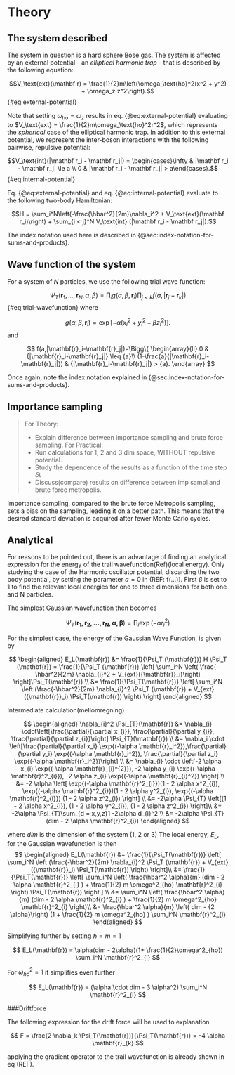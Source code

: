 # Theory

## The system described

<!-- We should describe the task at hand in the Introduction, but here we can express the details of the system in question. -->

The system in question is a hard sphere Bose gas<!-- https://www.kmaasrud.com/brain/bose-gas -->. The system is affected by an external potential - an *elliptical harmonic trap* - that is described by the following equation:

$$V_\text{ext}(\mathbf r) = \frac{1}{2}m\left(\omega_\text{ho}^2(x^2 + y^2) + \omega_z z^2\right).$$ {#eq:external-potential}

Note that setting $\omega_\text{ho} = \omega_z$ results in eq. {@eq:external-potential} evaluating to $V_\text{ext} = \frac{1}{2}m\omega_\text{ho}^2r^2$, which represents the *spherical* case of the elliptical harmonic trap. In addition to this external potential, we represent the inter-boson interactions with the following pairwise, repulsive potential:

$$V_\text{int}(|\mathbf r_i - \mathbf r_j|) = \begin{cases}\infty & |\mathbf r_i - \mathbf r_j| \le a \\ 0 & |\mathbf r_i - \mathbf r_j| > a\end{cases}.$$ {#eq:internal-potential}

Eq. {@eq:external-potential} and eq. {@eq:internal-potential} evaluate to the following two-body Hamiltonian:

$$H = \sum_i^N\left(-\frac{\hbar^2}{2m}\nabla_i^2 + V_\text{ext}(\mathbf r_i)\right) + \sum_{i < j}^N V_\text{int} (|\mathbf r_i - \mathbf r_j|).$$

The index notation used here is described in {@sec:index-notation-for-sums-and-products}.

## Wave function of the system

<!-- Some motivation for using the trial wave function is needed here. I've just written the following as a placeholder for now. -->

For a system of $N$ particles, we use the following trial wave function:

 $$\Psi_T(\mathbf r_1, ..., \mathbf r_N, \alpha, \beta) = \prod_i g(\alpha, \beta, \mathbf r_i) \prod_{j < k}f(a, |\mathbf r_j - \mathbf r_k|)$$ {#eq:trial-wavefunction}
 where


$$ g(\alpha,\beta,\mathbf{r}_i)= \exp{[-\alpha(x_i^2+y_i^2+\beta z_i^2)]}.$$ and

$$ f(a,|\mathbf{r}_i-\mathbf{r}_j|)=\Bigg\{
    \begin{array}{ll}
    0 & {|\mathbf{r}_i-\mathbf{r}_j|} \leq {a}\\
    (1-\frac{a}{|\mathbf{r}_i-\mathbf{r}_j|}) & {|\mathbf{r}_i-\mathbf{r}_j|} > {a}.
   \end{array} $$



 Once again, note the index notation explained in {@sec:index-notation-for-sums-and-products}.




## Importance sampling

> For Theory:
> - Explain difference between importance sampling and brute force sampling.
> For Practical:
> - Run calculations for 1, 2 and 3 dim space, WITHOUT repulsive potential.
> - Study the dependence of the results as a function of the time step $\delta$t
> - Discuss(compare) results on difference between imp sampl and brute force metropolis.


Importance sampling, compared to the brute force Metropolis sampling, sets a bias on the sampling, leading it on a better path. This means that the desired standard deviation is acquired after fewer Monte Carlo cycles.


## Analytical
<!-- Rewrite  -->
For reasons to be pointed out, there is an advantage of finding an analytical expression for the energy of the trail wavefunction(Ref)(local energy). Only studying the case of the Harmonic oscillator potential, discarding the two body potential, by setting the parameter $a = 0$ in (REF: f(...)).  First $\beta$ is set to 1 to find the relevant local energies for one to three dimensions for both one and N particles.

The simplest Gaussian wavefunction then becomes
<!-- Simple Gaussian Wavefunction  -->

$$\Psi_T(\mathbf{r_1, r_2,\ldots,r_N, \alpha, \beta}) = \prod_i \exp(-\alpha r_{i}^2) $$

For the simplest case, the energy of the Gaussian Wave Function, is given by

$$
\begin{aligned}
E_L(\mathbf{r}) &=  \frac{1}{\Psi_T (\mathbf{r})} H \Psi_T (\mathbf{r})
= \frac{1}{\Psi_T (\mathbf{r})} \left[ \sum_i^N \left( \frac{-\hbar^2}{2m}
   \nabla_{i}^2 + V_{ext}({\mathbf{r}}_i)\right)  \right]\Psi_T(\mathbf{r}) \\
&= \frac{1}{\Psi_T(\mathbf{r})} \left[ \sum_i^N \left (\frac{-\hbar^2}{2m}
  \nabla_{i}^2 \Psi_T (\mathbf{r}) + V_{ext} ({\mathbf{r}}_i) \Psi_T(\mathbf{r}) \right) \right]
  \end{aligned}
$$


Intermediate calculation(mellomregning)
<!-- Anna don't understand the last step -->
$$
\begin{aligned}
\nabla_{i}^2 \Psi_{T}(\mathbf{r})
&= \nabla_{i} \cdot\left[\frac{\partial}{\partial x_{i}}, \frac{\partial}{\partial y_{i}},   
   \frac{\partial}{\partial z_{i}}\right] \Psi_{T}(\mathbf{r}) \\
&= \nabla_i \cdot \left[\frac{\partial}{\partial x_i} \exp{(-\alpha
   \mathbf{r}_i^2}),\frac{\partial}{\partial y_i} \exp{(-\alpha \mathbf{r}_i^2}), \frac{\partial}{\partial z_i} \exp{(-\alpha \mathbf{r}_i^2})\right] \\
&= \nabla_{i} \cdot \left[-2 \alpha x_{i} \exp{(-\alpha \mathbf{r}_{i}^{2}}), -2 \alpha
   y_{i}  
   \exp{(-\alpha \mathbf{r}^2_{i}}), -2 \alpha z_{i} \exp{(-\alpha \mathbf{r}_{i}^2})
   \right] \\
&= -2 \alpha \left[  \exp{(-\alpha \mathbf{r}^2_{i}})(1 - 2 \alpha x^2_{i}), \exp{(-\alpha
   \mathbf{r}^2_{i}})(1 - 2 \alpha y^2_{i}), \exp{(-\alpha \mathbf{r}^2_{i}})
   (1 - 2 \alpha z^2_{i}) \right] \\
&= -2\alpha \Psi_{T} \left[(1 - 2 \alpha x^2_{i}), (1 - 2 \alpha y^2_{i}),
   (1 - 2 \alpha  z^2_{i}) \right]\\
&= -2\alpha \Psi_{T}\sum_{d = x,y,z}1 -2\alpha d_{i}^2 \\
&= -2\alpha \Psi_{T}(dim - 2 \alpha  \mathbf{r}^2_{i})
\end{aligned}
$$

where $dim$ is the dimension of the system (1, 2 or 3)
The local energy, $E_L$, for the Gaussian wavefunction is then
$$
\begin{aligned}
E_L(\mathbf{r}) &=
    \frac{1}{\Psi_T(\mathbf{r})} \left[ \sum_i^N \left (\frac{-\hbar^2}{2m}
    \nabla_{i}^2 \Psi_T (\mathbf{r}) + V_{ext} ({\mathbf{r}}_i) \Psi_T(\mathbf{r}) \right)  
    \right]\\
&=  \frac{1}{\Psi_T(\mathbf{r})}  \left[ \sum_i^N \left(  \frac{\hbar^2 \alpha}{m}  (dim - 2
    \alpha  \mathbf{r}^2_{i} ) + \frac{1}{2} m \omega^2_{ho} \mathbf{r}^2_{i} \right) \Psi_T(\mathbf{r}) \right ] \\
&=  \sum_i^N \left( \frac{\hbar^2 \alpha}{m}  (dim - 2
    \alpha  \mathbf{r}^2_{i} ) + \frac{1}{2} m \omega^2_{ho} \mathbf{r}^2_{i} \right)\\
&=  \frac{\hbar^2 \alpha}{m} \left( dim - {2  \alpha}\right) (1 +   \frac{1}{2} m \omega^2_{ho} ) \sum_i^N \mathbf{r}^2_{i}  
\end{aligned}
$$

Simplifying further by setting $\hbar = m = 1$

$$
E_L(\mathbf{r}) =
\alpha(dim - 2\alpha)(1+ \frac{1}{2}\omega^2_{ho}) \sum_i^N \mathbf{r}^2_{i}  
$$

For $\omega^2_{ho} = 1$ it simplifies even further

$$
E_L(\mathbf{r}) =
(\alpha \cdot dim  - 3 \alpha^2) \sum_i^N \mathbf{r}^2_{i}  
$$

###Driftforce

The following expression for the drift force will be used to explanation

$$
F = \frac{2 \nabla_k \Psi_T(\mathbf{r})}{\Psi_T(\mathbf{r})} = -4 \alpha \mathbf{r}_{k}
$$

applying the gradient operator to the trail wavefunction is already shown in eq (REF). 
